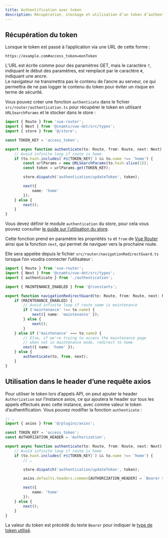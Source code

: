 ```yaml
---
title: Authentification avec token
description: Récupération, stockage et utilisation d’un token d’authentification pour les requêtes API.
---
```


## Récupération du token

Lorsque le token est passé à l’application via une URL de cette forme :

```text
https://example.com#access_token=monToken
```

<doc-alert type="info">

L’URL est écrite comme pour des paramètres GET, mais le caractère `?`, indiquant le début des paramètres, est remplacé par le caractère `#`, indiquant une ancre.<br>
Le navigateur ne transmettra pas le contenu de l’ancre au serveur, ce qui permettra de ne pas logger le contenu du token pour éviter un risque en terme de sécurité.

</doc-alert>

Vous pouvez créer une fonction `authenticate` dans le fichier `src/router/authentication.ts` pour récupérer le token en utilisant `URLSearchParams` et le stocker dans le store :

```ts
import { Route } from 'vue-router';
import { Next } from '@cnamts/vue-dot/src/types';
import { store } from '@/store';

const TOKEN_KEY = 'access_token';

export async function authenticate(to: Route, from: Route, next: Next): Promise<void> {
	// Avoid infinite loop if route is home
	if (to.hash.includes(`#${TOKEN_KEY}`) && to.name !== 'home') {
		const urlParams = new URLSearchParams(to.hash.slice(1));
		const token = urlParams.get(TOKEN_KEY);

		store.dispatch('authentication/updateToken', token);

		next({
			name: 'home'
		});
	} else {
		next();
	}
}
```

<doc-alert type="info">

Vous devez définir le module `authentication` du store, pour cela vous pouvez consulter [le guide sur l’utilisation du store](/guides/utilisation-store).

</doc-alert>

Cette fonction prend en paramètre les propriétés `to` et `from` de [Vue Router](https://v3.router.vuejs.org/fr/guide/advanced/navigation-guards.html) ainsi que la fonction `next`, qui permet de naviguer vers la prochaine route.

Elle sera appelée depuis le fichier `src/router/navigationRedirectGuard.ts` lorsque l’on voudra connecter l’utilisateur :

```ts
import { Route } from 'vue-router';
import { Next } from '@cnamts/vue-dot/src/types';
import { authenticate } from './authentication';

import { MAINTENANCE_ENABLED } from '@/constants';

export function navigationRedirectGuard(to: Route, from: Route, next: Next): void {
	if (MAINTENANCE_ENABLED) {
		// Avoid infinite loop if route name is maintenance
		if ('maintenance' !== to.name) {
			next({ name: 'maintenance' });
		} else {
			next();
		}
	} else if ('maintenance' === to.name) {
		// Else, if we're trying to access the maintenance page
		// when not in maintenance mode, redirect to home
		next({ name: 'home' });
	} else {
		authenticate(to, from, next);
	}
}
```

## Utilisation dans le header d’une requête axios

Pour utiliser le token lors d’appels API, on peut ajouter le header `Authorization` sur l’instance axios, ce qui ajoutera le header sur tous les appels effectués avec cette instance, avec comme valeur le token d’authentification. Vous pouvez modifier la fonction `authenticate` :

```ts
// …
import { axios } from '@/plugins/axios';

const TOKEN_KEY = 'access_token';
const AUTHORIZATION_HEADER = 'Authorization';

export async function authenticate(to: Route, from: Route, next: Next): Promise<void> {
	// Avoid infinite loop if route is home
	if (to.hash.includes(`#${TOKEN_KEY}`) && to.name !== 'home') {
		// …

		store.dispatch('authentication/updateToken', token);

		axios.defaults.headers.common[AUTHORIZATION_HEADER] = `Bearer ${token}`;

		next({
			name: 'home'
		});
	} else {
		next();
	}
}
```

<doc-alert type="info">

La valeur du token est précédé du texte `Bearer` pour indiquer le [type de token utilisé](https://developer.mozilla.org/fr/docs/Web/HTTP/Authentication#sch%C3%A9ma_d'authentification).

</doc-alert>
